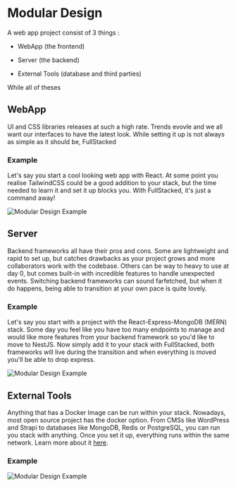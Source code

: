 # Modular Design

A web app project consist of 3 things :

- WebApp (the frontend)

- Server (the backend)

- External Tools (database and third parties)

While all of theses 

## WebApp

UI and CSS libraries releases at such a high rate. Trends evovle and we all want our interfaces to have the latest look. While setting it up is not always as simple as it should be, FullStacked 

### Example

Let's say you start a cool looking web app with React. At some point you realise TailwindCSS could be a good addition to your stack, but the time needed to learn it and set it up blocks you. With FullStacked, it's just a command away!

![Modular Design Example](https://files.cplepage.com/fullstacked/modular-design-webapp.png)

## Server

Backend frameworks all have their pros and cons. Some are lightweight and rapid to set up, but catches drawbacks as your project grows and more collaborators work with the codebase. Others can be way to heavy to use at day 0, but comes built-in with incredible features to handle unexpected events. Switching backend frameworks can sound farfetched, but when it do happens, being able to transition at your own pace is quite lovely.

### Example

Let's say you start with a project with the React-Express-MongoDB (MERN) stack. Some day you feel like you have too many endpoints to manage and would like more features from your backend framework so you'd like to move to NestJS. Now simply add it to your stack with FullStacked, both frameworks will live during the transition and when everything is moved you'll be able to drop express.

![Modular Design Example](https://files.cplepage.com/fullstacked/modular-design-server.png)

## External Tools

Anything that has a Docker Image can be run within your stack. Nowadays, most open source project has the docker option. From CMSs like WordPress and Strapi to databases like MongoDB, Redis or PostgreSQL, you can run you stack with anything. Once you set it up, everything runs within the same network. Learn more about it [here](../Develop/Network.md).

### Example

![Modular Design Example](https://files.cplepage.com/fullstacked/modular-design-externals.png)
